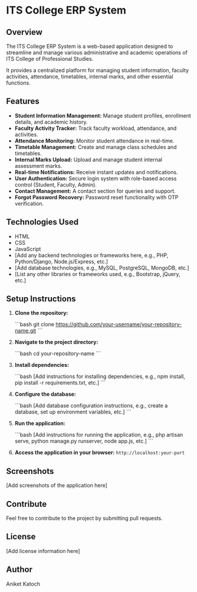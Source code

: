 # ITS College ERP System

## Overview

The ITS College ERP System is a web-based application designed to streamline and manage various administrative and academic operations of ITS College of Professional Studies.

It provides a centralized platform for managing student information, faculty activities, attendance, timetables, internal marks, and other essential functions.

## Features

* **Student Information Management:** Manage student profiles, enrollment details, and academic history.
* **Faculty Activity Tracker:** Track faculty workload, attendance, and activities.
* **Attendance Monitoring:** Monitor student attendance in real-time.
* **Timetable Management:** Create and manage class schedules and timetables.
* **Internal Marks Upload:** Upload and manage student internal assessment marks.
* **Real-time Notifications:** Receive instant updates and notifications.
* **User Authentication:** Secure login system with role-based access control (Student, Faculty, Admin).
* **Contact Management:** A contact section for queries and support.
* **Forgot Password Recovery:** Password reset functionality with OTP verification.

## Technologies Used

* HTML
* CSS
* JavaScript
* [Add any backend technologies or frameworks here, e.g., PHP, Python/Django, Node.js/Express, etc.]
* [Add database technologies, e.g., MySQL, PostgreSQL, MongoDB, etc.]
* [List any other libraries or frameworks used, e.g., Bootstrap, jQuery, etc.]

## Setup Instructions

1.  **Clone the repository:**

    \`\`\`bash
    git clone https://github.com/your-username/your-repository-name.git
    \`\`\`

2.  **Navigate to the project directory:**

    \`\`\`bash
    cd your-repository-name
    \`\`\`

3.  **Install dependencies:**

    \`\`\`bash
    [Add instructions for installing dependencies, e.g., npm install, pip install -r requirements.txt, etc.]
    \`\`\`

4.  **Configure the database:**

    \`\`\`bash
    [Add database configuration instructions, e.g., create a database, set up environment variables, etc.]
    \`\`\`

5.  **Run the application:**

    \`\`\`bash
    [Add instructions for running the application, e.g., php artisan serve, python manage.py runserver, node app.js, etc.]
    \`\`\`

6.  **Access the application in your browser:** `http://localhost:your-port`

##  Screenshots

[Add screenshots of the application here]

##  Contribute

Feel free to contribute to the project by submitting pull requests.

##  License

[Add license information here]

##  Author

Aniket Katoch
